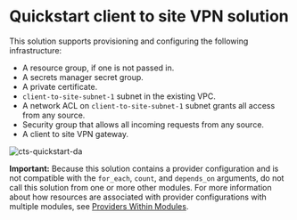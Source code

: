 # Quickstart client to site VPN solution

This solution supports provisioning and configuring the following infrastructure:

- A resource group, if one is not passed in.
- A secrets manager secret group.
- A private certificate.
- `client-to-site-subnet-1` subnet in the existing VPC.
- A network ACL on `client-to-site-subnet-1` subnet grants all access from any source.
- Security group that allows all incoming requests from any source.
- A client to site VPN gateway.

![cts-quickstart-da](../../reference-architecture/reference-architectures/cts-quickstart-da.svg.svg)

**Important:** Because this solution contains a provider configuration and is not compatible with the `for_each`, `count`, and `depends_on` arguments, do not call this solution from one or more other modules. For more information about how resources are associated with provider configurations with multiple modules, see [Providers Within Modules](https://developer.hashicorp.com/terraform/language/modules/develop/providers).
